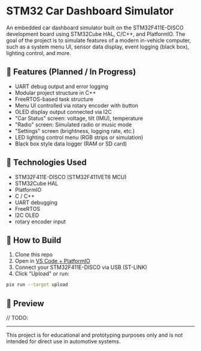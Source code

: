 # STM32 Car Dashboard Simulator

An embedded car dashboard simulator built on the STM32F411E-DISCO development board using STM32Cube HAL, C/C++, and PlatformIO. The goal of the project is to simulate features of a modern in-vehicle computer, such as a system menu UI, sensor data display, event logging (black box), lighting control, and more.

## 🚗 Features (Planned / In Progress)

- UART debug output and error logging
- Modular project structure in C++
- FreeRTOS-based task structure
- Menu UI controlled via rotary encoder with button
- OLED display output connected via I2C
- "Car Status" screen: voltage, tilt (IMU), temperature
- "Radio" screen: Simulated radio or music mode
- "Settings" screen (brightness, logging rate, etc.)
- LED lighting control menu (RGB strips or simulation)
- Black box style data logger (RAM or SD card)

## 🧠 Technologies Used

- STM32F411E-DISCO (STM32F411VET6 MCU)
- STM32Cube HAL
- PlatformIO
- C / C++
- UART debugging
- FreeRTOS
- I2C OLED
- rotary encoder input

## 🔧 How to Build

1. Clone this repo
2. Open in [VS Code + PlatformIO](https://platformio.org/)
3. Connect your STM32F411E-DISCO via USB (ST-LINK)
4. Click "Upload" or run:

```bash
pio run --target upload
```

## 📸 Preview

// TODO:

------------------------------
This project is for educational and prototyping purposes only and is not intended for direct use in automotive systems.
